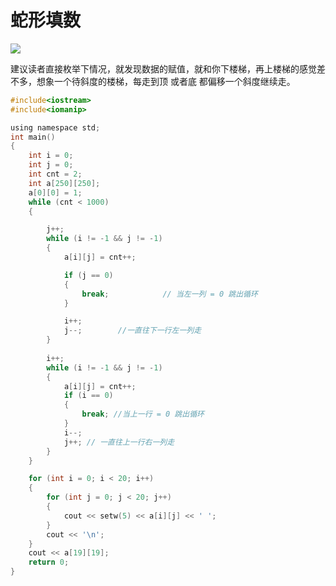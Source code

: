 # 蛇形填数

![](https://blogwnx-bucket.oss-cn-beijing.aliyuncs.com/img/image-20240118221414698-17167369932061.png)



建议读者直接枚举下情况，就发现数据的赋值，就和你下楼梯，再上楼梯的感觉差不多，想象一个待斜度的楼梯，每走到顶 或者底 都偏移一个斜度继续走。

```c
#include<iostream>
#include<iomanip>

using namespace std;
int main()
{
    int i = 0;
    int j = 0;
    int cnt = 2;
    int a[250][250];
    a[0][0] = 1;
    while (cnt < 1000)
    {   

        j++;
        while (i != -1 && j != -1)
        {
            a[i][j] = cnt++;

            if (j == 0)
            {
                break;            // 当左一列 = 0 跳出循环
            }

            i++;
            j--;        //一直往下一行左一列走
        }
  
        i++;
        while (i != -1 && j != -1)
        {
            a[i][j] = cnt++;
            if (i == 0)
            {
                break; //当上一行 = 0 跳出循环
            }
            i--;
            j++; // 一直往上一行右一列走
        }
    }

    for (int i = 0; i < 20; i++)
    {
        for (int j = 0; j < 20; j++)
        {
            cout << setw(5) << a[i][j] << ' ';
        }
        cout << '\n';
    }
    cout << a[19][19];
    return 0;
}
```


